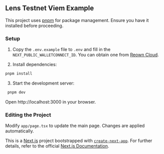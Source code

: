 ## Lens Testnet Viem Example

This project uses [pnpm](https://pnpm.io) for package management. Ensure you have it installed before proceeding.

### Setup

1. Copy the `.env.example` file to `.env` and fill in the `NEXT_PUBLIC_WALLETCONNECT_ID`. You can obtain one from [Reown Cloud](https://cloud.reown.com).

2. Install dependencies:

```bash
pnpm install
```

3. Start the development server:

```bash
 pnpm dev
```

Open http://localhost:3000 in your browser.

### Editing the Project

Modify `app/page.tsx` to update the main page. Changes are applied automatically.

This is a [Next.js](https://nextjs.org) project bootstrapped with [`create-next-app`](https://nextjs.org/docs/app/api-reference/cli/create-next-app). For further details, refer to the official [Next.js Documentation](https://nextjs.org/docs).
